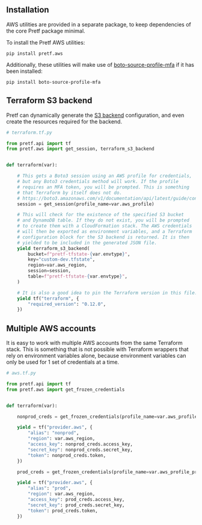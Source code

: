 ## Installation

AWS utilities are provided in a separate package, to keep dependencies of the core Pretf package minimal.

To install the Pretf AWS utilities:

```shell
pip install pretf.aws
```

Additionally, these utilities will make use of [boto-source-profile-mfa](https://github.com/claranet/boto-source-profile-mfa) if it has been installed:

```shell
pip install boto-source-profile-mfa
```

## Terraform S3 backend

Pretf can dynamically generate the [S3 backend](https://www.terraform.io/docs/backends/types/s3.html) configuration, and even create the resources required for the backend.

```python
# terraform.tf.py

from pretf.api import tf
from pretf.aws import get_session, terraform_s3_backend


def terraform(var):

    # This gets a Boto3 session using an AWS profile for credentials,
    # but any Boto3 credentials method will work. If the profile
    # requires an MFA token, you will be prompted. This is something
    # that Terraform by itself does not do.
    # https://boto3.amazonaws.com/v1/documentation/api/latest/guide/configuration.html
    session = get_session(profile_name=var.aws_profile)

    # This will check for the existence of the specified S3 bucket
    # and DynamoDB table. If they do not exist, you will be prompted
    # to create them with a CloudFormation stack. The AWS credentials
    # will then be exported as environment variables, and a Terraform
    # configuration block for the S3 backend is returned. It is then
    # yielded to be included in the generated JSON file.
    yield terraform_s3_backend(
        bucket=f"pretf-tfstate-{var.envtype}",
        key="custom-dev.tfstate",
        region=var.aws_region,
        session=session,
        table=f"pretf-tfstate-{var.envtype}",
    )

    # It is also a good idea to pin the Terraform version in this file.
    yield tf("terraform", {
        "required_version": "0.12.0",
    })
```

## Multiple AWS accounts

It is easy to work with multiple AWS accounts from the same Terraform stack. This is something that is not possible with Terraform wrappers that rely on environment variables alone, because environment variables can only be used for 1 set of credentials at a time.

```python
# aws.tf.py

from pretf.api import tf
from pretf.aws import get_frozen_credentials


def terraform(var):

    nonprod_creds = get_frozen_credentials(profile_name=var.aws_profile_nonprod)

    yield = tf("provider.aws", {
        "alias": "nonprod",
        "region": var.aws_region,
        "access_key": nonprod_creds.access_key,
        "secret_key": nonprod_creds.secret_key,
        "token": nonprod_creds.token,
    })

    prod_creds = get_frozen_credentials(profile_name=var.aws_profile_prod)

    yield = tf("provider.aws", {
        "alias": "prod",
        "region": var.aws_region,
        "access_key": prod_creds.access_key,
        "secret_key": prod_creds.secret_key,
        "token": prod_creds.token,
    })
```
